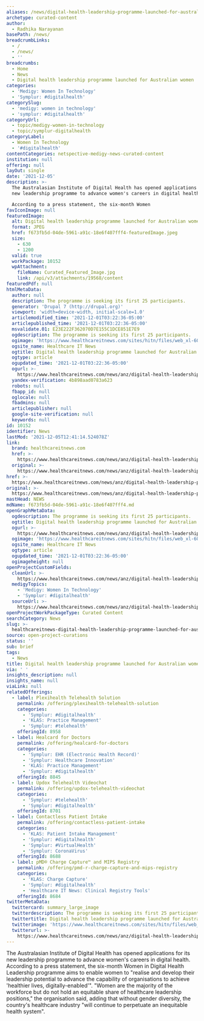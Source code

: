```yaml
---
aliases: /news/digital-health-leadership-programme-launched-for-australian-women
archetype: curated-content
author:
  - Radhika Narayanan
basePath: /news/
breadcrumbLinks:
  - /
  - /news/
  - ''
breadcrumbs:
  - Home
  - News
  - Digital health leadership programme launched for Australian women
categories:
  - 'Medigy: Women In Technology'
  - 'Symplur: #digitalhealth'
categorySlug:
  - 'medigy: women in technology'
  - 'symplur: #digitalhealth'
categoryUrl:
  - topic/medigy-women-in-technology
  - topic/symplur-digitalhealth
categoryLabel:
  - Women In Technology
  - '#digitalhealth'
contentCategories: netspective-medigy-news-curated-content
institution: null
offering: null
layOut: single
date: '2021-12-05'
description: >-
  The Australasian Institute of Digital Health has opened applications for its
  new leadership programme to advance women's careers in digital health.

  According to a press statement, the six-month Women 
favIconImage: null
featuredImage:
  alt: Digital health leadership programme launched for Australian women
  format: JPEG
  href: f673fb5d-04de-5961-a91c-18e6f407fff4-featuredImage.jpeg
  size:
    - 630
    - 1200
  valid: true
  workPackage: 10152
  wpAttachment:
    fileName: Curated_Featured_Image.jpg
    link: /api/v3/attachments/19568/content
featuredPdf: null
htmlMetaData:
  author: null
  description: The programme is seeking its first 25 participants.
  generator: 'Drupal 7 (http://drupal.org)'
  viewport: 'width=device-width, initial-scale=1.0'
  articlemodified_time: '2021-12-01T03:22:36-05:00'
  articlepublished_time: '2021-12-01T03:22:36-05:00'
  msvalidate.01: E23E222F362070D7E155C1DCE851E7E9
  ogdescription: The programme is seeking its first 25 participants.
  ogimage: 'https://www.healthcareitnews.com/sites/hitn/files/web_xl-601798735.jpg'
  ogsite_name: Healthcare IT News
  ogtitle: Digital health leadership programme launched for Australian women
  ogtype: article
  ogupdated_time: '2021-12-01T03:22:36-05:00'
  ogurl: >-
    https://www.healthcareitnews.com/news/anz/digital-health-leadership-programme-launched-australian-women
  yandex-verification: 4b898aad0783a623
  robots: null
  fbapp_id: null
  oglocale: null
  fbadmins: null
  articlepublisher: null
  google-site-verification: null
  keywords: null
id: 10152
identifier: News
lastMod: '2021-12-05T12:41:14.524078Z'
link:
  brand: healthcareitnews.com
  href: >-
    https://www.healthcareitnews.com/news/anz/digital-health-leadership-programme-launched-australian-women
  original: >-
    https://www.healthcareitnews.com/news/anz/digital-health-leadership-programme-launched-australian-women
href: >-
  https://www.healthcareitnews.com/news/anz/digital-health-leadership-programme-launched-australian-women
original: >-
  https://www.healthcareitnews.com/news/anz/digital-health-leadership-programme-launched-australian-women
mastHead: NEWS
mdName: f673fb5d-04de-5961-a91c-18e6f407fff4.md
openGraphMetaData:
  ogdescription: The programme is seeking its first 25 participants.
  ogtitle: Digital health leadership programme launched for Australian women
  ogurl: >-
    https://www.healthcareitnews.com/news/anz/digital-health-leadership-programme-launched-australian-women
  ogimage: 'https://www.healthcareitnews.com/sites/hitn/files/web_xl-601798735.jpg'
  ogsite_name: Healthcare IT News
  ogtype: article
  ogupdated_time: '2021-12-01T03:22:36-05:00'
  ogimageheight: null
openProjectCustomFields:
  cleanUrl: >-
    https://www.healthcareitnews.com/news/anz/digital-health-leadership-programme-launched-australian-women
  medigyTopics:
    - 'Medigy: Women In Technology'
    - 'Symplur: #digitalhealth'
  sourceUrl: >-
    https://www.healthcareitnews.com/news/anz/digital-health-leadership-programme-launched-australian-women
openProjectWorkPackageType: Curated Content
searchCategory: News
slug: >-
  healthcareitnews-digital-health-leadership-programme-launched-for-australian-women
source: open-project-curations
status: ''
sub: brief
tags:
  - News
title: Digital health leadership programme launched for Australian women
via: ' '
insights_description: null
insights_name: null
viaLink: null
relatedOfferings:
  - label: Plexihealth Telehealth Solution
    permalink: /offering/plexihealth-telehealth-solution
    categories:
      - 'Symplur: #digitalhealth'
      - 'KLAS: Practice Management'
      - 'Symplur: #telehealth'
    offeringId: 8958
  - label: Healcard for Doctors
    permalink: /offering/healcard-for-doctors
    categories:
      - 'Symplur: EHR (Electronic Health Record)'
      - 'Symplur: Healthcare Innovation'
      - 'KLAS: Practice Management'
      - 'Symplur: #digitalhealth'
    offeringId: 8845
  - label: Updox Telehealth Videochat
    permalink: /offering/updox-telehealth-videochat
    categories:
      - 'Symplur: #telehealth'
      - 'Symplur: #digitalhealth'
    offeringId: 8701
  - label: Contactless Patient Intake
    permalink: /offering/contactless-patient-intake
    categories:
      - 'KLAS: Patient Intake Management'
      - 'Symplur: #digitalhealth'
      - 'Symplur: #VirtualHealth'
      - 'Symplur: CoronaVirus'
    offeringId: 8688
  - label: pMD® Charge Capture™ and MIPS Registry
    permalink: /offering/pmd-r-charge-capture-and-mips-registry
    categories:
      - 'KLAS: Charge Capture'
      - 'Symplur: #digitalhealth'
      - 'Healthcare IT News: Clinical Registry Tools'
    offeringId: 8684
twitterMetaData:
  twittercard: summary_large_image
  twitterdescription: The programme is seeking its first 25 participants.
  twittertitle: Digital health leadership programme launched for Australian women
  twitterimage: 'https://www.healthcareitnews.com/sites/hitn/files/web_xl-601798735.jpg'
  twitterurl: >-
    https://www.healthcareitnews.com/news/anz/digital-health-leadership-programme-launched-australian-women
---
```

<p>The Australasian Institute of Digital Health has opened applications for its new leadership programme to advance women's careers in digital health.
According to a press statement, the six-month Women in Digital Health Leadership programme aims to enable women to "realise and develop their leadership potential to advance the capability of organisations to achieve 'healthier lives, digitally-enabled'".
"Women are the majority of the workforce but do not hold an equitable share of healthcare leadership positions," the organisation said, adding that without gender diversity, the country's healthcare industry "will continue to perpetuate an inequitable health system".</p>